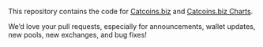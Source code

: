 This repository contains the code for [Catcoins.biz](http://catcoins.biz) and [Catcoins.biz Charts](http://catcoins.biz/charts).

We&rsquo;d love your pull requests, especially for announcements, wallet updates, new pools, new exchanges, and bug fixes!